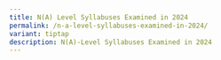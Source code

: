 ```yaml
---
title: N(A) Level Syllabuses Examined in 2024
permalink: /n-a-level-syllabuses-examined-in-2024/
variant: tiptap
description: N(A)-Level Syllabuses Examined in 2024
---
```

